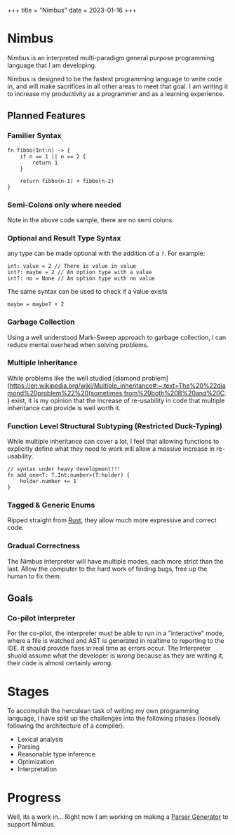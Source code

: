 +++
title = "Nimbus"
date = 2023-01-16
+++

# Nimbus
Nimbus is an interpreted multi-paradigm general purpose programming language that I am developing.

Nimbus is designed to be the fastest programming language to write code in, and will make sacrifices in all other areas 
to meet that goal. I am writing it to increase my productivity as a programmer and as a learning experience.

## Planned Features

### Familier Syntax
```nimbus
fn fibbo(Int:n) -> {
    if n == 1 || n == 2 {
        return 1
    }

    return fibbo(n-1) + fibbo(n-2)
}
```
### Semi-Colons only where needed
Note in the above code sample, there are no semi colons.

### Optional and Result Type Syntax
any type can be made optional with the addition of a `?`. For example:
```nimbus
int: value = 2 // There is value in value
int?: maybe = 2 // An option type with a value
int?: no = None // An option type with no value
```
The same syntax can be used to check if a value exists
```
maybe = maybe? + 2
```

### Garbage Collection
Using a well understood Mark-Sweep approach to garbage collection, I can reduce mental overhead when solving problems.

### Multiple Inheritance
While problems like the well studied [diamond problem](https://en.wikipedia.org/wiki/Multiple_inheritance#:~:text=The%20%22diamond%20problem%22%20(sometimes,from%20both%20B%20and%20C. )
exist, it is my opinion that the increase of re-usability in code that multiple inheritance can provide is well worth it.

### Function Level Structural Subtyping (Restricted Duck-Typing)
While multiple inheritance can cover a lot, I feel that allowing functions to explicitly define what they need to work 
will allow a massive increase in re-usability.
```nimbus
// syntax under heavy development!!!
fn add_one<T: T.Int:number>(T:holder) {
    holder.number += 1
}
```

### Tagged & Generic Enums
Ripped straight from [Rust](https://www.rust-lang.org/), they allow much more expressive and correct code.

### Gradual Correctness
The Nimbus interpreter will have multiple modes, each more strict than the last. Allow the computer to the hard work of 
finding bugs, free up the human to fix them. 


## Goals

### Co-pilot Interpreter
For the co-pilot, the interpreter must be able to run in a "interactive" mode, where a file is watched and AST is generated in realtime to reporting to the IDE. It should provide fixes in real time as errors occur. The Interpreter shuold assume what the developer is *wrong* because as they are writing it, their code is almost certainly wrong.


# Stages
To accomplish the herculean task of writing my own programming language, I have split up the challenges into the 
following phases (loosely following the architecture of a compiler).
- Lexical analysis
- Parsing
- Reasonable type inference
- Optimization
- Interpretation

# Progress
Well, its a work in... Right now I am working on making a [Parser Generator](@/lalr-generator.md) to support Nimbus.

